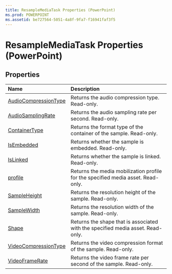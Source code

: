 ```yaml
---
title: ResampleMediaTask Properties (PowerPoint)
ms.prod: POWERPOINT
ms.assetid: be727564-5051-4a8f-9fa7-f16941faf3f5
---
```



# ResampleMediaTask Properties (PowerPoint)

## Properties



|**Name**|**Description**|
|:-----|:-----|
|[AudioCompressionType](resamplemediatask-audiocompressiontype-property-powerpoint.md)|Returns the audio compression type. Read-only.|
|[AudioSamplingRate](resamplemediatask-audiosamplingrate-property-powerpoint.md)|Returns the audio sampling rate per second. Read-only.|
|[ContainerType](resamplemediatask-containertype-property-powerpoint.md)|Returns the format type of the container of the sample. Read-only.|
|[IsEmbedded](resamplemediatask-isembedded-property-powerpoint.md)|Returns whether the sample is embedded. Read-only.|
|[IsLinked](resamplemediatask-islinked-property-powerpoint.md)|Returns whether the sample is linked. Read-only.|
|[profile](resamplemediatask-profile-property-powerpoint.md)|Returns the media mobilization profile for the specified media asset. Read-only.|
|[SampleHeight](resamplemediatask-sampleheight-property-powerpoint.md)|Returns the resolution height of the sample. Read-only.|
|[SampleWidth](resamplemediatask-samplewidth-property-powerpoint.md)|Returns the resolution width of the sample. Read-only.|
|[Shape](resamplemediatask-shape-property-powerpoint.md)|Returns the shape that is associated with the specified media asset. Read-only.|
|[VideoCompressionType](resamplemediatask-videocompressiontype-property-powerpoint.md)|Returns the video compression format of the sample. Read-only.|
|[VideoFrameRate](resamplemediatask-videoframerate-property-powerpoint.md)|Returns the video frame rate per second of the sample. Read-only.|


